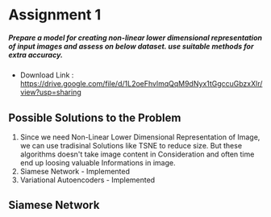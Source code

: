 # Assignment 1
##### Prepare a model for creating non-linear lower dimensional representation of input images and assess on below dataset. use suitable methods for extra accuracy.
* Download Link : https://drive.google.com/file/d/1L2oeFhvlmqQqM9dNyx1tGgccuGbzxXlr/view?usp=sharing

## Possible Solutions to the Problem

1. Since we need Non-Linear Lower Dimensional Representation of Image, we can use tradisinal Solutions like TSNE to reduce size. But these algorithms doesn't take image content in Consideration and often time end up loosing valuable Informations in image.
2. Siamese Network - Implemented
3. Variational Autoencoders - Implemented

## Siamese Network